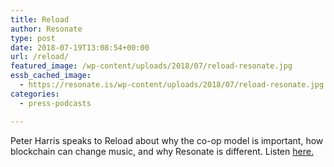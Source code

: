 ```yaml
---
title: Reload
author: Resonate
type: post
date: 2018-07-19T13:08:54+00:00
url: /reload/
featured_image: /wp-content/uploads/2018/07/reload-resonate.jpg
essb_cached_image:
  - https://resonate.is/wp-content/uploads/2018/07/reload-resonate.jpg
categories:
  - press-podcasts

---
```

Peter Harris speaks to Reload about why the co-op model is important, how blockchain can change music, and why Resonate is different. Listen <a href="https://www.reloadsessions.com/trp/resonate" target="_blank" rel="noopener">here.</a>